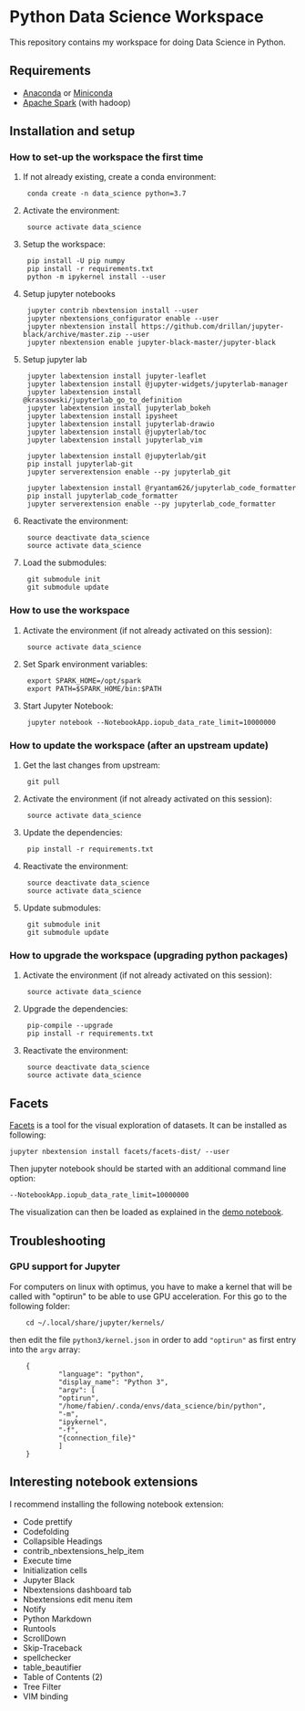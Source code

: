# Python Data Science Workspace

This repository contains my workspace for doing Data Science in Python.

## Requirements

* [Anaconda](https://www.continuum.io/downloads) or
  [Miniconda](https://conda.io/en/latest/miniconda.html)
* [Apache Spark](https://spark.apache.org/) (with hadoop)

## Installation and setup

### How to set-up the workspace the first time

1. If not already existing, create a conda environment:

        conda create -n data_science python=3.7

2. Activate the environment:

        source activate data_science

3. Setup the workspace:

        pip install -U pip numpy
        pip install -r requirements.txt
        python -m ipykernel install --user

4. Setup jupyter notebooks

        jupyter contrib nbextension install --user
        jupyter nbextensions_configurator enable --user
        jupyter nbextension install https://github.com/drillan/jupyter-black/archive/master.zip --user
        jupyter nbextension enable jupyter-black-master/jupyter-black

4. Setup jupyter lab

        jupyter labextension install jupyter-leaflet
        jupyter labextension install @jupyter-widgets/jupyterlab-manager
        jupyter labextension install @krassowski/jupyterlab_go_to_definition
        jupyter labextension install jupyterlab_bokeh
        jupyter labextension install ipysheet
        jupyter labextension install jupyterlab-drawio
        jupyter labextension install @jupyterlab/toc
        jupyter labextension install jupyterlab_vim

        jupyter labextension install @jupyterlab/git
        pip install jupyterlab-git
        jupyter serverextension enable --py jupyterlab_git

        jupyter labextension install @ryantam626/jupyterlab_code_formatter
        pip install jupyterlab_code_formatter
        jupyter serverextension enable --py jupyterlab_code_formatter

4. Reactivate the environment:

        source deactivate data_science
        source activate data_science

5. Load the submodules:

        git submodule init
        git submodule update

### How to use the workspace

1. Activate the environment (if not already activated on this session):

        source activate data_science

2. Set Spark environment variables:

        export SPARK_HOME=/opt/spark
        export PATH=$SPARK_HOME/bin:$PATH

3. Start Jupyter Notebook:

        jupyter notebook --NotebookApp.iopub_data_rate_limit=10000000

### How to update the workspace (after an upstream update)

1. Get the last changes from upstream:

        git pull

2. Activate the environment (if not already activated on this session):

        source activate data_science

3. Update the dependencies:

        pip install -r requirements.txt

4. Reactivate the environment:

        source deactivate data_science
        source activate data_science

5. Update submodules:

        git submodule init
        git submodule update

### How to upgrade the workspace (upgrading python packages)

1. Activate the environment (if not already activated on this session):

        source activate data_science

2. Upgrade the dependencies:

        pip-compile --upgrade
        pip install -r requirements.txt

3. Reactivate the environment:

        source deactivate data_science
        source activate data_science

## Facets

[Facets](https://github.com/PAIR-code/facets) is a tool for the visual
exploration of datasets. It can be installed as following:

    jupyter nbextension install facets/facets-dist/ --user

Then jupyter notebook should be started with an additional command line option:

    --NotebookApp.iopub_data_rate_limit=10000000

The visualization can then be loaded as explained in
the [demo notebook](https://github.com/PAIR-code/facets/blob/master/facets_dive/Dive_demo.ipynb).

## Troubleshooting

### GPU support for Jupyter

For computers on linux with optimus, you have to make a kernel that will be
called with "optirun" to be able to use GPU acceleration. For this go to the
following folder:

        cd ~/.local/share/jupyter/kernels/

then edit the file `python3/kernel.json` in order to add `"optirun"` as first
entry into the `argv` array:

        {
                "language": "python",
                "display_name": "Python 3",
                "argv": [
                "optirun",
                "/home/fabien/.conda/envs/data_science/bin/python",
                "-m",
                "ipykernel",
                "-f",
                "{connection_file}"
                ]
        }

## Interesting notebook extensions

I recommend installing the following notebook extension:

- Code prettify
- Codefolding
- Collapsible Headings
- contrib_nbextensions_help_item
- Execute time
- Initialization cells
- Jupyter Black
- Nbextensions dashboard tab
- Nbextensions edit menu item
- Notify
- Python Markdown
- Runtools
- ScrollDown
- Skip-Traceback
- spellchecker
- table_beautifier
- Table of Contents (2)
- Tree Filter
- VIM binding
